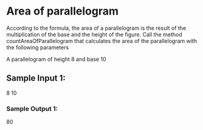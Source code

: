 # Area of parallelogram

According to the formula, the area of a parallelogram is the result of the multiplication of the base and the height of the figure. Call the method countAreaOfParallelogram that calculates the area of the parallelogram with the following parameters

A parallelogram of height 8 and base 10

## Sample Input 1:

8 10

### Sample Output 1:

80

